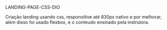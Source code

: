 LANDING-PAGE-CSS-DIO

Criação landing usando css, responsitive até 830px nativo e por melhorar, além disso foi usado flexbox, e o conteudo ensinado pela instrutora.
